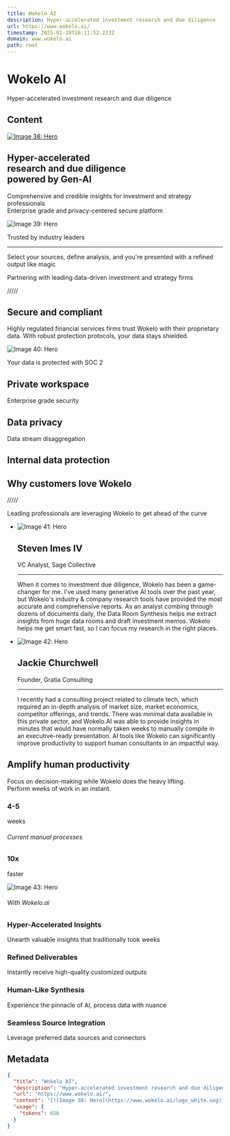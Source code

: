 ```yaml
---
title: Wokelo AI
description: Hyper-accelerated investment research and due diligence
url: https://www.wokelo.ai/
timestamp: 2025-01-20T16:11:52.223Z
domain: www.wokelo.ai
path: root
---
```


# Wokelo AI


Hyper-accelerated investment research and due diligence


## Content

[![Image 38: Hero](https://www.wokelo.ai/logo_white.svg)](https://www.wokelo.ai/)

Hyper-accelerated  
research and due diligence  
powered by Gen-AI
------------------------------------------------------------------

Comprehensive and credible insights for investment and strategy professionals  
Enterprise grade and privacy-centered secure platform

![Image 39: Hero](https://www.wokelo.ai/videoBg.png)

Trusted by industry leaders

* * *

Select your sources, define analysis, and you're presented with a refined output like magic

Partnering with leading data-driven investment and strategy firms

/////

Secure and compliant
--------------------

Highly regulated financial services firms trust Wokelo with their proprietary data. With robust protection protocols, your data stays shielded.

![Image 40: Hero](https://www.wokelo.ai/soc.png)

Your data is protected with SOC 2

Private workspace
-----------------

Enterprise grade security

Data privacy
------------

Data stream disaggregation

Internal data protection
------------------------

Why customers love Wokelo
-------------------------

/////

Leading professionals are leveraging Wokelo to get ahead of the curve

*   ![Image 41: Hero](https://www.wokelo.ai/client/profile/steven.png)
    
    Steven Imes IV
    --------------
    
    VC Analyst, Sage Collective
    
    * * *
    
    When it comes to investment due diligence, Wokelo has been a game-changer for me. I've used many generative AI tools over the past year, but Wokelo's industry & company research tools have provided the most accurate and comprehensive reports. As an analyst combing through dozens of documents daily, the Data Room Synthesis helps me extract insights from huge data rooms and draft investment memos. Wokelo helps me get smart fast, so I can focus my research in the right places.
    
*   ![Image 42: Hero](https://www.wokelo.ai/client/profile/jackie.png)
    
    Jackie Churchwell
    -----------------
    
    Founder, Gratia Consulting
    
    * * *
    
    I recently had a consulting project related to climate tech, which required an in-depth analysis of market size, market economics, competitor offerings, and trends. There was minimal data available in this private sector, and Wokelo.AI was able to provide insights in minutes that would have normally taken weeks to manually compile in an executive-ready presentation. AI tools like Wokelo can significantly improve productivity to support human consultants in an impactful way.
    

Amplify human productivity
--------------------------

Focus on decision-making while Wokelo does the heavy lifting.  
Perform weeks of work in an instant.

### 4-5  
weeks

###### Current manual processes

### 10x  
faster

![Image 43: Hero](https://www.wokelo.ai/logo_white.svg)

###### With Wokelo.ai

### Hyper-Accelerated Insights

Unearth valuable insights that traditionally took weeks

### Refined Deliverables

Instantly receive high-quality customized outputs

### Human-Like Synthesis

Experience the pinnacle of AI, process data with nuance

### Seamless Source Integration

Leverage preferred data sources and connectors

## Metadata

```json
{
  "title": "Wokelo AI",
  "description": "Hyper-accelerated investment research and due diligence",
  "url": "https://www.wokelo.ai/",
  "content": "[![Image 38: Hero](https://www.wokelo.ai/logo_white.svg)](https://www.wokelo.ai/)\n\nHyper-accelerated  \nresearch and due diligence  \npowered by Gen-AI\n------------------------------------------------------------------\n\nComprehensive and credible insights for investment and strategy professionals  \nEnterprise grade and privacy-centered secure platform\n\n![Image 39: Hero](https://www.wokelo.ai/videoBg.png)\n\nTrusted by industry leaders\n\n* * *\n\nSelect your sources, define analysis, and you're presented with a refined output like magic\n\nPartnering with leading data-driven investment and strategy firms\n\n/////\n\nSecure and compliant\n--------------------\n\nHighly regulated financial services firms trust Wokelo with their proprietary data. With robust protection protocols, your data stays shielded.\n\n![Image 40: Hero](https://www.wokelo.ai/soc.png)\n\nYour data is protected with SOC 2\n\nPrivate workspace\n-----------------\n\nEnterprise grade security\n\nData privacy\n------------\n\nData stream disaggregation\n\nInternal data protection\n------------------------\n\nWhy customers love Wokelo\n-------------------------\n\n/////\n\nLeading professionals are leveraging Wokelo to get ahead of the curve\n\n*   ![Image 41: Hero](https://www.wokelo.ai/client/profile/steven.png)\n    \n    Steven Imes IV\n    --------------\n    \n    VC Analyst, Sage Collective\n    \n    * * *\n    \n    When it comes to investment due diligence, Wokelo has been a game-changer for me. I've used many generative AI tools over the past year, but Wokelo's industry & company research tools have provided the most accurate and comprehensive reports. As an analyst combing through dozens of documents daily, the Data Room Synthesis helps me extract insights from huge data rooms and draft investment memos. Wokelo helps me get smart fast, so I can focus my research in the right places.\n    \n*   ![Image 42: Hero](https://www.wokelo.ai/client/profile/jackie.png)\n    \n    Jackie Churchwell\n    -----------------\n    \n    Founder, Gratia Consulting\n    \n    * * *\n    \n    I recently had a consulting project related to climate tech, which required an in-depth analysis of market size, market economics, competitor offerings, and trends. There was minimal data available in this private sector, and Wokelo.AI was able to provide insights in minutes that would have normally taken weeks to manually compile in an executive-ready presentation. AI tools like Wokelo can significantly improve productivity to support human consultants in an impactful way.\n    \n\nAmplify human productivity\n--------------------------\n\nFocus on decision-making while Wokelo does the heavy lifting.  \nPerform weeks of work in an instant.\n\n### 4-5  \nweeks\n\n###### Current manual processes\n\n### 10x  \nfaster\n\n![Image 43: Hero](https://www.wokelo.ai/logo_white.svg)\n\n###### With Wokelo.ai\n\n### Hyper-Accelerated Insights\n\nUnearth valuable insights that traditionally took weeks\n\n### Refined Deliverables\n\nInstantly receive high-quality customized outputs\n\n### Human-Like Synthesis\n\nExperience the pinnacle of AI, process data with nuance\n\n### Seamless Source Integration\n\nLeverage preferred data sources and connectors",
  "usage": {
    "tokens": 656
  }
}
```
